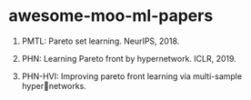 # awesome-moo-ml-papers

1. PMTL: Pareto set learning. NeurIPS, 2018. 

2. PHN: Learning Pareto front by hypernetwork. ICLR, 2019.

3. PHN-HVI: Improving pareto front learning via multi-sample hypernetworks.
